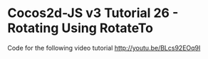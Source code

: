 Cocos2d-JS v3 Tutorial 26 - Rotating Using RotateTo
===================================================

Code for the following video tutorial http://youtu.be/BLcs92EOq9I
